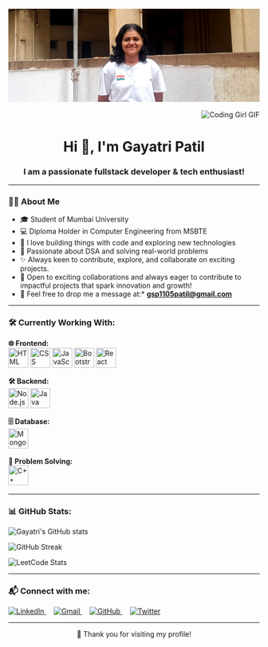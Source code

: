 <!-- Banner -->
![Banner](./banner%209.jpg)

<!-- Coding Girl GIF on Right -->
<p align="right">
  <img src="https://media.giphy.com/media/LMt9638dO8dftAjtco/giphy.gif" width="250" alt="Coding Girl GIF" />
</p>

<h1 align="center">Hi 👋, I'm Gayatri Patil</h1>
<h3 align="center">I am a passionate fullstack developer & tech enthusiast!</h3>

---

### 👩‍🎓 About Me
- 🎓 Student of Mumbai University  
- 💻 Diploma Holder in Computer Engineering from MSBTE  
- 🚀 I love building things with code and exploring new technologies  
- 🧠 Passionate about DSA and solving real-world problems  
- ✨ Always keen to contribute, explore, and collaborate on exciting projects.
- 🚀 Open to exciting collaborations and always eager to contribute to impactful projects that spark innovation and growth!
- 📨 Feel free to drop me a message at:* **[gsp1105patil@gmail.com](mailto:gsp1105patil@gmail.com)**

---

### 🛠️ Currently Working With:
<!-- Frontend -->
<p align="left">
  <strong>🌐 Frontend:</strong><br/>
  <img src="https://cdn.jsdelivr.net/gh/devicons/devicon/icons/html5/html5-original.svg" width="40" height="40" title="HTML"/>
  <img src="https://cdn.jsdelivr.net/gh/devicons/devicon/icons/css3/css3-original.svg" width="40" height="40" title="CSS"/>
  <img src="https://cdn.jsdelivr.net/gh/devicons/devicon/icons/javascript/javascript-original.svg" width="40" height="40" title="JavaScript"/>
  <img src="https://cdn.jsdelivr.net/gh/devicons/devicon/icons/bootstrap/bootstrap-original.svg" width="40" height="40" title="Bootstrap"/>
  <img src="https://cdn.jsdelivr.net/gh/devicons/devicon/icons/react/react-original.svg" width="40" height="40" title="React"/>
</p>

<!-- Backend -->
<p align="left">
  <strong>🛠️ Backend:</strong><br/>
  <img src="https://cdn.jsdelivr.net/gh/devicons/devicon/icons/nodejs/nodejs-original.svg" width="40" height="40" title="Node.js"/>
  <img src="https://cdn.jsdelivr.net/gh/devicons/devicon/icons/java/java-original.svg" width="40" height="40" title="Java"/>
</p>

<!-- Database -->
<p align="left">
  <strong>🗄️ Database:</strong><br/>
  <img src="https://cdn.jsdelivr.net/gh/devicons/devicon/icons/mongodb/mongodb-original.svg" width="40" height="40" title="MongoDB"/>
</p>

<!-- Problem Solving -->
<p align="left">
  <strong>🧠 Problem Solving:</strong><br/>
  <img src="https://cdn.jsdelivr.net/gh/devicons/devicon/icons/cplusplus/cplusplus-original.svg" width="40" height="40" title="C++"/>
</p>

---

### 📊 GitHub Stats:
![Gayatri's GitHub stats](https://github-readme-stats.vercel.app/api?username=patilgayatri05&show_icons=true&theme=dark)

![GitHub Streak](https://github-readme-streak-stats.herokuapp.com/?user=patilgayatri05&theme=dark)

![LeetCode Stats](https://leetcard.jacoblin.cool/gayatrip11?theme=dark&font=Meera%20Inimai)

---

### 📬 Connect with me:
<p align="left">
  <a href="https://www.linkedin.com/in/gayatri-patil-0388a027b" target="_blank" style="margin-right: 15px;">
    <img src="https://cdn.jsdelivr.net/gh/devicons/devicon/icons/linkedin/linkedin-original.svg" alt="LinkedIn" width="40" height="40"/>
  </a>
  <a href="mailto:gsp1105patil@gamil.com" target="_blank" style="margin-right: 15px;">
    <img src="https://upload.wikimedia.org/wikipedia/commons/4/4e/Gmail_Icon.png" alt="Gmail" width="40" height="40"/>
  </a>
  <a href="https://github.com/patiligayatri05" target="_blank" style="margin-right: 15px;">
    <img src="https://cdn.jsdelivr.net/gh/devicons/devicon/icons/github/github-original.svg" alt="GitHub" width="40" height="40"/>
  </a>
  <a href="https://x.com/PatilGayatree11" target="_blank" style="margin-right: 15px;">
    <img src="https://cdn-icons-png.flaticon.com/512/733/733579.png" alt="Twitter" width="40" height="40"/>
  </a>
</p>

---

<p align="center">💖 Thank you for visiting my profile!</p>
